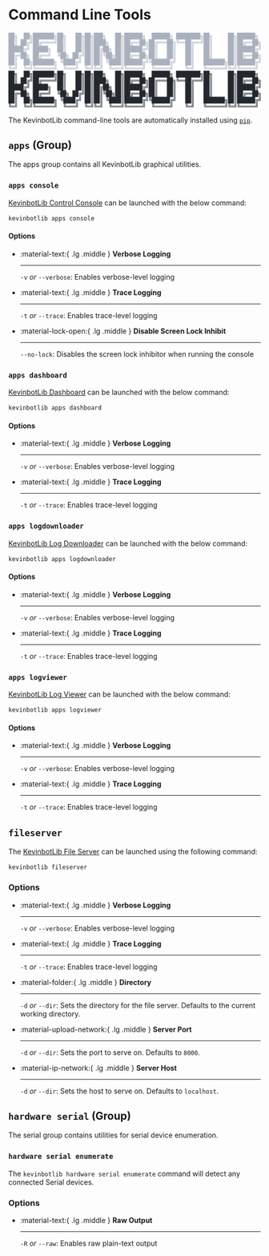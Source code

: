 # Command Line Tools

![Banner Logo](../media/cli-banner-dark.svg#only-dark)
![Banner Logo](../media/cli-banner-light.svg#only-light)

The KevinbotLib command-line tools are automatically installed using [`pip`](../installation.md#install-with-pip).

## `apps` (Group)

The apps group contains all KevinbotLib graphical utilities.

### `apps console`

[KevinbotLib Control Console](../apps/console/index.md) can be launched with the below command:

```console
kevinbotlib apps console
```

#### Options

<div class="grid cards" markdown>

- :material-text:{ .lg .middle } __Verbose Logging__

    ---

    `-v` *or* `--verbose`: Enables verbose-level logging


- :material-text:{ .lg .middle } __Trace Logging__

    ---

    `-t` *or* `--trace`: Enables trace-level logging

- :material-lock-open:{ .lg .middle } __Disable Screen Lock Inhibit__

    ---

    `--no-lock`: Disables the screen lock inhibitor when running the console

</div>

### `apps dashboard`

[KevinbotLib Dashboard](../apps/dashboard/index.md) can be launched with the below command:

```console
kevinbotlib apps dashboard
```

#### Options

<div class="grid cards" markdown>

- :material-text:{ .lg .middle } __Verbose Logging__

    ---

    `-v` *or* `--verbose`: Enables verbose-level logging


- :material-text:{ .lg .middle } __Trace Logging__

    ---

    `-t` *or* `--trace`: Enables trace-level logging

</div>

### `apps logdownloader`

[KevinbotLib Log Downloader](../apps/logdownloader/index.md) can be launched with the below command:

```console
kevinbotlib apps logdownloader
```

#### Options

<div class="grid cards" markdown>

- :material-text:{ .lg .middle } __Verbose Logging__

    ---

    `-v` *or* `--verbose`: Enables verbose-level logging


- :material-text:{ .lg .middle } __Trace Logging__

    ---

    `-t` *or* `--trace`: Enables trace-level logging

</div>

### `apps logviewer`

[KevinbotLib Log Viewer](../apps/logviewer/index.md) can be launched with the below command:

```console
kevinbotlib apps logviewer
```

#### Options

<div class="grid cards" markdown>

- :material-text:{ .lg .middle } __Verbose Logging__

    ---

    `-v` *or* `--verbose`: Enables verbose-level logging


- :material-text:{ .lg .middle } __Trace Logging__

    ---

    `-t` *or* `--trace`: Enables trace-level logging

</div>

## `fileserver`

The [KevinbotLib File Server](../fileserver.md) can be launched using the following command:

```console
kevinbotlib fileserver
```

### Options

<div class="grid cards" markdown>

- :material-text:{ .lg .middle } __Verbose Logging__

    ---

    `-v` *or* `--verbose`: Enables verbose-level logging


- :material-text:{ .lg .middle } __Trace Logging__

    ---

    `-t` *or* `--trace`: Enables trace-level logging

- :material-folder:{ .lg .middle } __Directory__

    ---

    `-d` *or* `--dir`: Sets the directory for the file server. Defaults to the current working directory.

- :material-upload-network:{ .lg .middle } __Server Port__

    ---

    `-d` *or* `--dir`: Sets the port to serve on. Defaults to `8000`.

- :material-ip-network:{ .lg .middle } __Server Host__

    ---

    `-d` *or* `--dir`: Sets the host to serve on. Defaults to `localhost`.

</div>

## `hardware serial` (Group)

The serial group contains utilities for serial device enumeration.

### `hardware serial enumerate`

The `kevinbotlib hardware serial enumerate` command will detect any connected Serial devices.

### Options

<div class="grid cards" markdown>

- :material-text:{ .lg .middle } __Raw Output__

    ---

    `-R` *or* `--raw`: Enables raw plain-text output
</div>